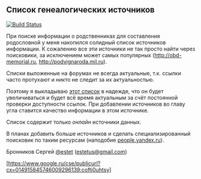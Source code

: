 ## Список генеалогических источников

[![Build Status](https://travis-ci.org/ligurio/genealogic-sources.svg?branch=master)](https://travis-ci.org/ligurio/genealogic-sources)

При поиске информации о родственниках для составления родословной
у меня накопился солидный список источников информации.
К сожалению все эти источники не так просто найти через поисковики,
за исключением может самых популярных (<http://obd-memorial.ru>, <http://podvignaroda.mil.ru>).

Списки выложенные на форумах не всегда актуальные, т.к. ссылки часто протухают
и никто не следит за их актуальностью.

Поэтому я выкладываю [этот список](https://github.com/ligurio/genealogic-sources/blob/master/sources.md)
в надежде, что он будет увеличиваться и будет всё время актуальным
за счёт постоянной проверки доступности ссылок. При добавлении источников
во главу угла ставится качество информации в этом источнике.

Список содержит только _онлайн_ источники данных.

В планах добавить больше источников и сделать специализированный поисковик
по таким ресурсам (наподобие [people.yandex.ru](http://people.yandex.ru)).

Бронников Сергей [@estet](https://twitter.com/estet) (estetus@gmail.com)

[https://www.google.ru/cse/publicurl?cx=014915845746009296139:coftj0uhtsy]
